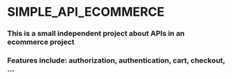 # SIMPLE_API_ECOMMERCE
### This is a small independent project about APIs in an ecommerce project
### Features include: authorization, authentication, cart, checkout, ...
